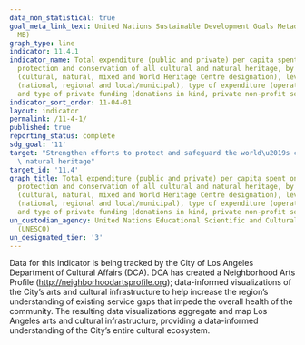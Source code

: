 ```yaml
---
data_non_statistical: true
goal_meta_link_text: United Nations Sustainable Development Goals Metadata (PDF 4.0
  MB)
graph_type: line
indicator: 11.4.1
indicator_name: Total expenditure (public and private) per capita spent on the preservation,
  protection and conservation of all cultural and natural heritage, by type of heritage
  (cultural, natural, mixed and World Heritage Centre designation), level of government
  (national, regional and local/municipal), type of expenditure (operating expenditure/investment)
  and type of private funding (donations in kind, private non-profit sector and sponsorship)
indicator_sort_order: 11-04-01
layout: indicator
permalink: /11-4-1/
published: true
reporting_status: complete
sdg_goal: '11'
target: "Strengthen efforts to protect and safeguard the world\u2019s cultural and\
  \ natural heritage"
target_id: '11.4'
graph_title: Total expenditure (public and private) per capita spent on the preservation,
  protection and conservation of all cultural and natural heritage, by type of heritage
  (cultural, natural, mixed and World Heritage Centre designation), level of government
  (national, regional and local/municipal), type of expenditure (operating expenditure/investment)
  and type of private funding (donations in kind, private non-profit sector and sponsorship)
un_custodian_agency: United Nations Educational Scientific and Cultural Organization
  (UNESCO)
un_designated_tier: '3'
---
```

Data for this indicator is being tracked by the City of Los Angeles Department of Cultural 
Affairs (DCA).  DCA has created a Neighborhood Arts Profile (http://neighborhoodartsprofile.org); data-informed visualizations of the City’s arts and cultural infrastructure to help increase the region’s understanding of existing service gaps that impede the overall health of the community.  The resulting data visualizations aggregate and map Los Angeles arts and cultural infrastructure, providing a data-informed understanding of the City’s entire cultural ecosystem.
